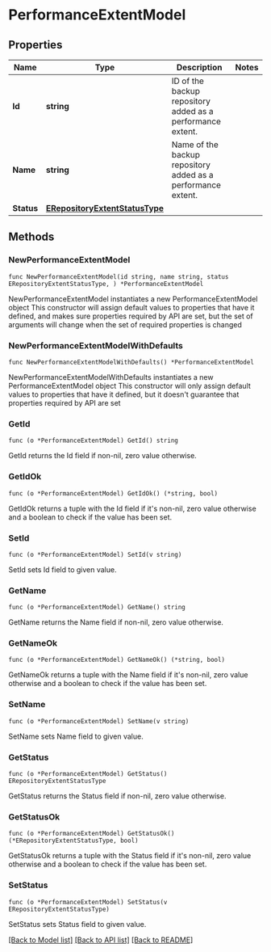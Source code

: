 # PerformanceExtentModel

## Properties

Name | Type | Description | Notes
------------ | ------------- | ------------- | -------------
**Id** | **string** | ID of the backup repository added as a performance extent. | 
**Name** | **string** | Name of the backup repository added as a performance extent. | 
**Status** | [**ERepositoryExtentStatusType**](ERepositoryExtentStatusType.md) |  | 

## Methods

### NewPerformanceExtentModel

`func NewPerformanceExtentModel(id string, name string, status ERepositoryExtentStatusType, ) *PerformanceExtentModel`

NewPerformanceExtentModel instantiates a new PerformanceExtentModel object
This constructor will assign default values to properties that have it defined,
and makes sure properties required by API are set, but the set of arguments
will change when the set of required properties is changed

### NewPerformanceExtentModelWithDefaults

`func NewPerformanceExtentModelWithDefaults() *PerformanceExtentModel`

NewPerformanceExtentModelWithDefaults instantiates a new PerformanceExtentModel object
This constructor will only assign default values to properties that have it defined,
but it doesn't guarantee that properties required by API are set

### GetId

`func (o *PerformanceExtentModel) GetId() string`

GetId returns the Id field if non-nil, zero value otherwise.

### GetIdOk

`func (o *PerformanceExtentModel) GetIdOk() (*string, bool)`

GetIdOk returns a tuple with the Id field if it's non-nil, zero value otherwise
and a boolean to check if the value has been set.

### SetId

`func (o *PerformanceExtentModel) SetId(v string)`

SetId sets Id field to given value.


### GetName

`func (o *PerformanceExtentModel) GetName() string`

GetName returns the Name field if non-nil, zero value otherwise.

### GetNameOk

`func (o *PerformanceExtentModel) GetNameOk() (*string, bool)`

GetNameOk returns a tuple with the Name field if it's non-nil, zero value otherwise
and a boolean to check if the value has been set.

### SetName

`func (o *PerformanceExtentModel) SetName(v string)`

SetName sets Name field to given value.


### GetStatus

`func (o *PerformanceExtentModel) GetStatus() ERepositoryExtentStatusType`

GetStatus returns the Status field if non-nil, zero value otherwise.

### GetStatusOk

`func (o *PerformanceExtentModel) GetStatusOk() (*ERepositoryExtentStatusType, bool)`

GetStatusOk returns a tuple with the Status field if it's non-nil, zero value otherwise
and a boolean to check if the value has been set.

### SetStatus

`func (o *PerformanceExtentModel) SetStatus(v ERepositoryExtentStatusType)`

SetStatus sets Status field to given value.



[[Back to Model list]](../README.md#documentation-for-models) [[Back to API list]](../README.md#documentation-for-api-endpoints) [[Back to README]](../README.md)


